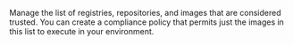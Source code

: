 Manage the list of registries, repositories, and images that are considered trusted.
You can create a compliance policy that permits just the images in this list to execute in your environment.
